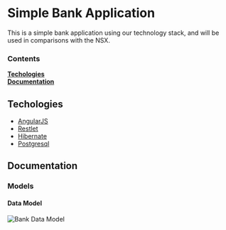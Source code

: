 # Simple Bank Application 

This is a simple bank application using our technology stack, and will be used in comparisons with the NSX.

### Contents
[**Techologies**](#technologies)  
[**Documentation**](#documentation)

## Techologies

* [AngularJS]
* [Restlet]
* [Hibernate]
* [Postgresql]

## Documentation

### Models

#### Data Model

![Bank Data Model][DataModel]

[//]: # (link variables)

   [AngularJS]: <http://angularjs.org>
   [Restlet]: <https://restlet.com/>
   [Postgresql]: <http://www.postgresql.org/>
   [Hibernate]: <http://hibernate.org/>
   [DataModel]: <https://github.com/cpslabteam/bank/blob/master/docs/models/BankDataModel.png>
